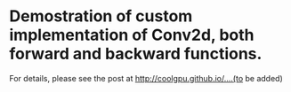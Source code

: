 # Demostration of custom implementation of Conv2d, both forward and backward functions.

For details, please see the post at http://coolgpu.github.io/....(to be added)
